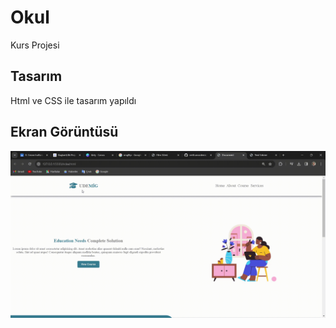 <h1> Okul </h1>

Kurs Projesi

<h2> Tasarım </h2>

Html ve CSS ile tasarım yapıldı

<h2> Ekran Görüntüsü </h2>

![](okul.gif)
